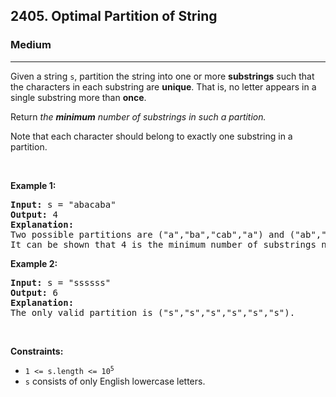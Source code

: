 <h2>2405. Optimal Partition of String</h2><h3>Medium</h3><hr><div><p>Given a string <code>s</code>, partition the string into one or more <strong>substrings</strong> such that the characters in each substring are <strong>unique</strong>. That is, no letter appears in a single substring more than <strong>once</strong>.</p>

<p>Return <em>the <strong>minimum</strong> number of substrings in such a partition.</em></p>

<p>Note that each character should belong to exactly one substring in a partition.</p>

<p>&nbsp;</p>
<p><strong>Example 1:</strong></p>

<pre><strong>Input:</strong> s = "abacaba"
<strong>Output:</strong> 4
<strong>Explanation:</strong>
Two possible partitions are ("a","ba","cab","a") and ("ab","a","ca","ba").
It can be shown that 4 is the minimum number of substrings needed.
</pre>

<p><strong>Example 2:</strong></p>

<pre><strong>Input:</strong> s = "ssssss"
<strong>Output:</strong> 6
<strong>Explanation:
</strong>The only valid partition is ("s","s","s","s","s","s").
</pre>

<p>&nbsp;</p>
<p><strong>Constraints:</strong></p>

<ul>
	<li><code>1 &lt;= s.length &lt;= 10<sup>5</sup></code></li>
	<li><code>s</code> consists of only English lowercase letters.</li>
</ul>
</div>